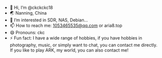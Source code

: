- 👋 Hi, I’m @ckckckc18
- 🌏 Nanning, China
- 👀 I’m interested in SDR, NAS, Debian...
- 📫 How to reach me: 1053465535@qq.com or aria8.top
- 😄 Pronouns: ckc
- ⚡ Fun fact: I have a wide range of hobbies, if you have hobbies in photography, music, or simply want to chat, you can contact me directly. If you like to play ARK, my world, you can also contact me!

<!---
ckckckc18/ckckckc18 is a ✨ special ✨ repository because its `README.md` (this file) appears on your GitHub profile.
You can click the Preview link to take a look at your changes.
--->
